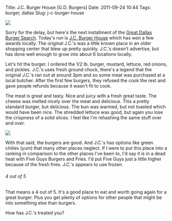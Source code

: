 Title: J.C. Burger House [G.D. Burgers]
Date: 2011-09-24 10:44
Tags: burger, dallas
Slug: j-c-burger-house

[![](http://blog.traeblain.com/wp-content/uploads/IMAG0144-500x299.jpg)](http://blog.traeblain.com/wp-content/uploads/IMAG0144.jpg) 

Sorry for the delay, but here's the next installment of the [Great Dallas Burger Search](http://blog.traeblain.com/20110704/the-great-dallas-burger-search/). Today's run is [J.C. Burger House](http://www.jcsburgerhouse.com/) which has won a few awards locally. The original J.C.'s was a little known place in an older shopping center that blew up pretty quickly. J.C.'s doesn't advertise, but has done well enough to grow into about 6 locations locally. 

Let's hit the burger. I ordered the 1/2 lb. burger, mustard, lettuce, red onions, and pickles. J.C.'s uses fresh ground chuck, there's a legend that the original J.C.'s ran out at around 3pm and so some meat was purchased at a local butcher. After the first few burgers, they refused the cook the rest and gave people refunds because it wasn't fit to cook. 

The meat is great and tasty. Nice and juicy with a fresh great taste.  The cheese was melted nicely over the meat and delicious. This a pretty standard burger, but delicious. The bun was warmed, but not toasted which would have been nice. The shredded lettuce was good, but again you lose the crispness of a solid slices. I feel like I'm rehashing the same stuff over and over. 

[![](http://blog.traeblain.com/wp-content/uploads/IMAG0145-500x299.jpg)](http://blog.traeblain.com/wp-content/uploads/IMAG0145.jpg) 

With that said, the burgers are good. And J.C.'s has options like green chilies (yum) that many other places neglect. If I were to put this place into a ranking in comparison to the other places I've been to, I'd say it is in a dead heat with Five Guys Burgers and Fries. I'd put Five Guys just a little higher because of the fresh fries. J.C.'s appears to use frozen. 

<h6 class='burger four' title='Rating of 4 indicates the burger actually tasted good. Keep doing what you are doing, bro, because it is working. Thank you, sir, may I have another.'>4<span class='burger_of'> out of </span>5</h6>

That means a 4 out of 5. It's a good place to eat and worth going again for a great burger. Plus you get plenty of options for other people that might be into something else than burgers. 

How has J.C.'s treated you?